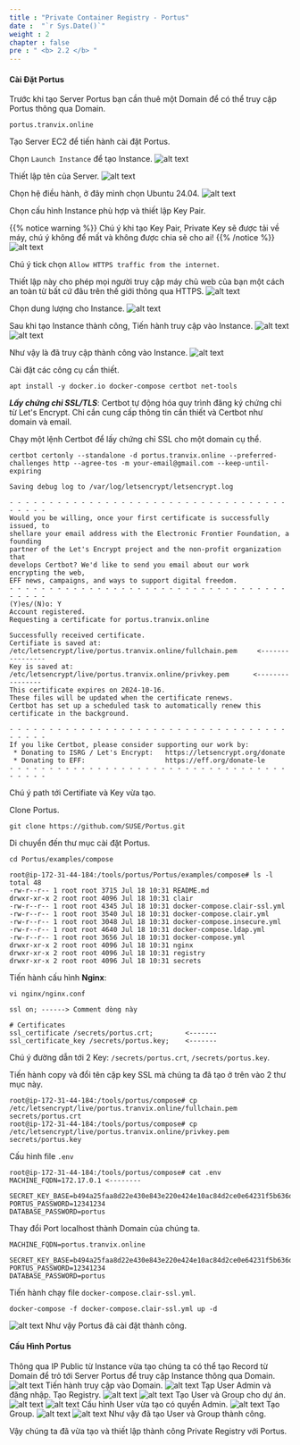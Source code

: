 ```yaml
---
title : "Private Container Registry - Portus"
date :  "`r Sys.Date()`" 
weight : 2 
chapter : false
pre : " <b> 2.2 </b> "
---
```


#### Cài Đặt Portus
Trước khi tạo Server Portus bạn cần thuê một Domain để có thể truy cập Portus thông qua Domain.
```
portus.tranvix.online
```
Tạo Server EC2 để tiến hành cài đặt Portus.

Chọn `Launch Instance` để tạo Instance.
![alt text](/images/2-preparation/2.2-containerregistry/2-2-1.png)

Thiết lập tên của Server.
![alt text](/images/2-preparation/2.2-containerregistry/2-2-2.png)

Chọn hệ điều hành, ở đây mình chọn Ubuntu 24.04.
![alt text](/images/2-preparation/2.2-containerregistry/2-2-3.png)

Chọn cấu hình Instance phù hợp và thiết lập Key Pair.

{{% notice warning %}}
Chú ý khi tạo Key Pair, Private Key sẽ được tải về máy, chú ý không để mất và không được chia sẽ cho ai!
{{% /notice %}}
![alt text](/images/2-preparation/2.2-containerregistry/2-2-4.png)

Chú ý tick chọn `Allow HTTPS traffic from the internet`. 

Thiết lập này cho phép mọi người truy cập máy chủ web của bạn một cách an toàn từ bất cứ đâu trên thế giới thông qua HTTPS.
![alt text](/images/2-preparation/2.2-containerregistry/2-2-5.png)

Chọn dung lượng cho Instance.
![alt text](/images/2-preparation/2.2-containerregistry/2-2-6.png)

Sau khi tạo Instance thành công, Tiến hành truy cập vào Instance.
![alt text](/images/2-preparation/2.2-containerregistry/2-2-7.png)
![alt text](/images/2-preparation/2.2-containerregistry/2-2-8.png)

Như vậy là đã truy cập thành công vào Instance.
![alt text](/images/2-preparation/2.2-containerregistry/2-2-9.png)

Cài đặt các công cụ cần thiết.
``` shell
apt install -y docker.io docker-compose certbot net-tools
```
***Lấy chứng chỉ SSL/TLS***: Certbot tự động hóa quy trình đăng ký chứng chỉ từ Let's Encrypt. Chỉ cần cung cấp thông tin cần thiết và Certbot như domain và email.

Chạy một lệnh Certbot để lấy chứng chỉ SSL cho một domain cụ thể. 
``` shell
certbot certonly --standalone -d portus.tranvix.online --preferred-challenges http --agree-tos -m your-email@gmail.com --keep-until-expiring
```
```
Saving debug log to /var/log/letsencrypt/letsencrypt.log

- - - - - - - - - - - - - - - - - - - - - - - - - - - - - - - - - - - - - - - -
Would you be willing, once your first certificate is successfully issued, to
shellare your email address with the Electronic Frontier Foundation, a founding
partner of the Let's Encrypt project and the non-profit organization that
develops Certbot? We'd like to send you email about our work encrypting the web,
EFF news, campaigns, and ways to support digital freedom.
- - - - - - - - - - - - - - - - - - - - - - - - - - - - - - - - - - - - - - - -
(Y)es/(N)o: Y
Account registered.
Requesting a certificate for portus.tranvix.online

Successfully received certificate.
Certifiate is saved at: /etc/letsencrypt/live/portus.tranvix.online/fullchain.pem     <----------------
Key is saved at:         /etc/letsencrypt/live/portus.tranvix.online/privkey.pem      <----------------
This certificate expires on 2024-10-16.
These files will be updated when the certificate renews.
Certbot has set up a scheduled task to automatically renew this certificate in the background.

- - - - - - - - - - - - - - - - - - - - - - - - - - - - - - - - - - - - - - - -
If you like Certbot, please consider supporting our work by:
 * Donating to ISRG / Let's Encrypt:   https://letsencrypt.org/donate
 * Donating to EFF:                    https://eff.org/donate-le
- - - - - - - - - - - - - - - - - - - - - - - - - - - - - - - - - - - - - - - -
```
Chú ý path tới Certifiate và Key vừa tạo.

Clone Portus.
```shell
git clone https://github.com/SUSE/Portus.git
```
Di chuyển đến thư mục cài đặt Portus.
```shell
cd Portus/examples/compose
```
```shell
root@ip-172-31-44-184:/tools/portus/Portus/examples/compose# ls -l
total 48
-rw-r--r-- 1 root root 3715 Jul 18 10:31 README.md
drwxr-xr-x 2 root root 4096 Jul 18 10:31 clair
-rw-r--r-- 1 root root 4345 Jul 18 10:31 docker-compose.clair-ssl.yml
-rw-r--r-- 1 root root 3540 Jul 18 10:31 docker-compose.clair.yml
-rw-r--r-- 1 root root 3048 Jul 18 10:31 docker-compose.insecure.yml
-rw-r--r-- 1 root root 4640 Jul 18 10:31 docker-compose.ldap.yml
-rw-r--r-- 1 root root 3656 Jul 18 10:31 docker-compose.yml
drwxr-xr-x 2 root root 4096 Jul 18 10:31 nginx
drwxr-xr-x 2 root root 4096 Jul 18 10:31 registry
drwxr-xr-x 2 root root 4096 Jul 18 10:31 secrets
```
Tiến hành cấu hình **Nginx**:
```shell
vi nginx/nginx.conf
```
```shell
ssl on; ------> Comment dòng này 

# Certificates
ssl_certificate /secrets/portus.crt;        <-------
ssl_certificate_key /secrets/portus.key;    <-------
```
Chú ý đường dẫn tới 2 Key: `/secrets/portus.crt`, `/secrets/portus.key`.

Tiến hành copy và đổi tên cặp key SSL mà chúng ta đã tạo ở trên vào 2 thư mục này.
```shellell
root@ip-172-31-44-184:/tools/portus/compose# cp /etc/letsencrypt/live/portus.tranvix.online/fullchain.pem secrets/portus.crt
root@ip-172-31-44-184:/tools/portus/compose# cp /etc/letsencrypt/live/portus.tranvix.online/privkey.pem secrets/portus.key
```
Cấu hình file `.env`
```shell
root@ip-172-31-44-184:/tools/portus/compose# cat .env
MACHINE_FQDN=172.17.0.1 <--------

SECRET_KEY_BASE=b494a25faa8d22e430e843e220e424e10ac84d2ce0e64231f5b636d21251eb6d267adb042ad5884cbff0f3891bcf911bdf8abb3ce719849ccda9a4889249e5c2
PORTUS_PASSWORD=12341234
DATABASE_PASSWORD=portus
```
Thay đổi Port localhost thành Domain của chúng ta.
```shell
MACHINE_FQDN=portus.tranvix.online

SECRET_KEY_BASE=b494a25faa8d22e430e843e220e424e10ac84d2ce0e64231f5b636d21251eb6d267adb042ad5884cbff0f3891bcf911bdf8abb3ce719849ccda9a4889249e5c2
PORTUS_PASSWORD=12341234
DATABASE_PASSWORD=portus
```
Tiến hành chạy file `docker-compose.clair-ssl.yml`.
```shell
docker-compose -f docker-compose.clair-ssl.yml up -d
```
![alt text](/images/2-preparation/2.2-containerregistry/2-2-10.png)
Như vậy Portus đã cài đặt thành công.

#### Cấu Hình Portus
Thông qua IP Public từ Instance vừa tạo chúng ta có thể tạo Record từ Domain để trỏ tới Server Portus để truy cập Instance thông qua Domain.
![alt text](/images/2-preparation/2.2-containerregistry/2-2-11.png)
Tiến hành truy cập vào Domain.
![alt text](/images/2-preparation/2.2-containerregistry/2-2-12.png)
Tạp User Admin và đăng nhập.
Tạo Registry.
![alt text](/images/2-preparation/2.2-containerregistry/2-2-13.png)
![alt text](/images/2-preparation/2.2-containerregistry/2-2-14.png)
Tạo User và Group cho dự án.
![alt text](/images/2-preparation/2.2-containerregistry/2-2-15.png)
![alt text](/images/2-preparation/2.2-containerregistry/2-2-16.png)
Cấu hình User vừa tạo có quyền Admin.
![alt text](/images/2-preparation/2.2-containerregistry/2-2-17.png)
Tạo Group.
![alt text](/images/2-preparation/2.2-containerregistry/2-2-18.png)
![alt text](/images/2-preparation/2.2-containerregistry/2-2-19.png)
Như vậy đã tạo User và Group thành công.

Vậy chúng ta đã vừa tạo và thiết lập thành công Private Registry với Portus.